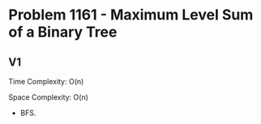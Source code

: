 # Problem 1161 - Maximum Level Sum of a Binary Tree

## V1

Time Complexity: O(n)

Space Complexity: O(n)

- BFS.
